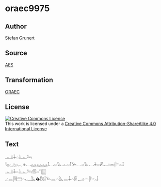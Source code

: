 # oraec9975

## Author

Stefan Grunert

## Source

[AES](https://github.com/simondschweitzer/aes)

## Transformation

[ORAEC](https://oraec.github.io/)

## License

<a rel="license" href="http://creativecommons.org/licenses/by-sa/4.0/"><img alt="Creative Commons License" style="border-width:0" src="https://i.creativecommons.org/l/by-sa/4.0/88x31.png" /></a><br />This work is licensed under a <a rel="license" href="http://creativecommons.org/licenses/by-sa/4.0/">Creative Commons Attribution-ShareAlike 4.0 International License</a>

## Text

𓊵𓏙𓇓𓏏𓏙𓊵𓃢<br>
𓇋𓐍𓊪𓂻𓆑𓁷𓂋𓈐𓈐𓈐𓄤𓂋𓏏𓅓𓊵𓏏𓄤𓅨𓂋𓏏𓅓𓂋𓇓𓏏𓏞𓂝𓏛𓋴𓌫𓄤<br>
𓊵𓏙𓇓𓏏𓏙𓊵𓃢𓏃𓏏𓊹𓉱<br>
𓈎𓂋𓋴𓌟𓊭𓏏𓆑𓅓�𓀗𓄤𓅨𓂋𓏏𓅓𓂋𓇓𓏏𓏞𓂝𓏛𓋴𓌫𓄤<br>
